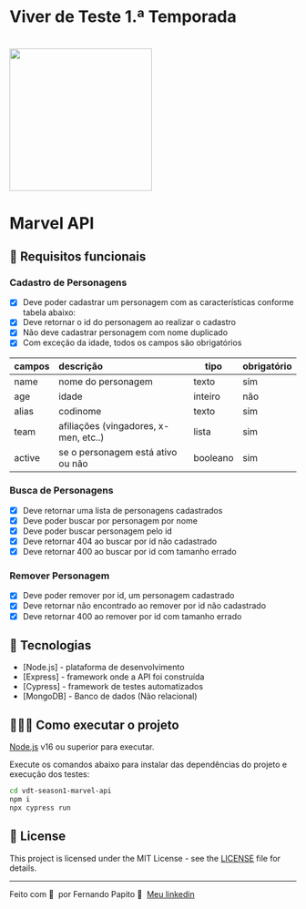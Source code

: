 

# Viver de Teste 1.ª Temporada

<h1 align="left">
    <img src=".github/logo-stiker.svg" width="250px">
</h1>


# Marvel API

## 🔖 Requisitos funcionais

### Cadastro de Personagens

- [x] Deve poder cadastrar um personagem com as características conforme tabela abaixo:
- [x] Deve retornar o id do personagem ao realizar o cadastro
- [x] Não deve cadastrar personagem com nome duplicado
- [x] Com exceção da idade, todos os campos são obrigatórios

| campos | descrição                             | tipo     | obrigatório |
| ------ | :------------------------------------ | -------- | ----------- |
| name   | nome do personagem                    | texto    | sim         |
| age    | idade                                 | inteiro  | não         |
| alias  | codinome                              | texto    | sim         |
| team   | afiliações (vingadores, x-men, etc..) | lista    | sim         |
| active | se o personagem está ativo ou não     | booleano | sim         |

### Busca de Personagens

- [x] Deve retornar uma lista de personagens cadastrados
- [x] Deve poder buscar por personagem por nome
- [x] Deve poder buscar personagem pelo id
- [x] Deve retornar 404 ao buscar por id não cadastrado
- [x] Deve retornar 400 ao buscar por id com tamanho errado

### Remover Personagem

- [x] Deve poder remover por id, um personagem cadastrado
- [x] Deve retornar não encontrado ao remover por id não cadastrado
- [x] Deve retornar 400 ao remover por id com tamanho errado

## 🚀 Tecnologias

- [Node.js] - plataforma de desenvolvimento
- [Express] - framework onde a API foi construída
- [Cypress] - framework de testes automatizados
- [MongoDB] - Banco de dados (Não relacional)

## 👨🏻‍💻 Como executar o projeto

[Node.js](https://nodejs.org/) v16 ou superior para executar.

Execute os comandos abaixo para instalar das dependências do projeto e execução dos testes:

```sh
cd vdt-season1-marvel-api
npm i
npx cypress run
```

## 📝 License

This project is licensed under the MIT License - see the [LICENSE](LICENSE) file for details.

---

Feito com 💜 &nbsp;por Fernando Papito 👋 &nbsp;[Meu linkedin](https://www.linkedin.com/in/papitoio/)
